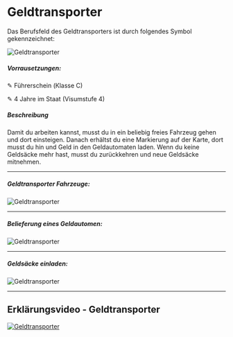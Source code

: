 Geldtransporter
===========

Das Berufsfeld des Geldtransporters ist durch folgendes Symbol gekennzeichnet:

![Geldtransporter](../assets/images/jobs/cash-transporter/symbol.jpg)


##### Vorrausetzungen:

✎ Führerschein (Кlasse C)

✎ 4 Jahre im Staat (Visumstufe 4)

##### Beschreibung
Damit du arbeiten kannst, musst du in ein beliebig freies Fahrzeug gehen und dort einsteigen.
Danach erhältst du eine Markierung auf der Karte, dort musst du hin und Geld in den Geldautomaten laden. Wenn du keine Geldsäcke mehr hast, musst du zurückkehren und neue Geldsäcke mitnehmen.


-------------------------------

##### Geldtransporter Fahrzeuge:

![Geldtransporter](../assets/images/jobs/cash-transporter/car.jpg)

-------------------------------

##### Belieferung eines Geldautomen:

![Geldtransporter](../assets/images/jobs/cash-transporter/befüllen.jpg)

-------------------------------

##### Geldsäcke einladen:

![Geldtransporter](../assets/images/jobs/cash-transporter/moneybags.jpg)

-------------------------------

## Erklärungsvideo - Geldtransporter
[![Geldtransporter](../assets/images/jobs/cash-transporter/Geldtransporter.png)](https://youtu.be/UdVda8TTUuM)